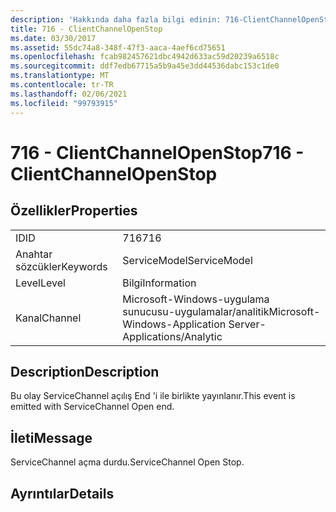 ```yaml
---
description: 'Hakkında daha fazla bilgi edinin: 716-ClientChannelOpenStop'
title: 716 - ClientChannelOpenStop
ms.date: 03/30/2017
ms.assetid: 55dc74a8-348f-47f3-aaca-4aef6cd75651
ms.openlocfilehash: fcab982457621dbc4942d633ac59d20239a6518c
ms.sourcegitcommit: ddf7edb67715a5b9a45e3dd44536dabc153c1de0
ms.translationtype: MT
ms.contentlocale: tr-TR
ms.lasthandoff: 02/06/2021
ms.locfileid: "99793915"
---
```

# <a name="716---clientchannelopenstop"></a><span data-ttu-id="a9d36-103">716 - ClientChannelOpenStop</span><span class="sxs-lookup"><span data-stu-id="a9d36-103">716 - ClientChannelOpenStop</span></span>

## <a name="properties"></a><span data-ttu-id="a9d36-104">Özellikler</span><span class="sxs-lookup"><span data-stu-id="a9d36-104">Properties</span></span>  
  
|||  
|-|-|  
|<span data-ttu-id="a9d36-105">ID</span><span class="sxs-lookup"><span data-stu-id="a9d36-105">ID</span></span>|<span data-ttu-id="a9d36-106">716</span><span class="sxs-lookup"><span data-stu-id="a9d36-106">716</span></span>|  
|<span data-ttu-id="a9d36-107">Anahtar sözcükler</span><span class="sxs-lookup"><span data-stu-id="a9d36-107">Keywords</span></span>|<span data-ttu-id="a9d36-108">ServiceModel</span><span class="sxs-lookup"><span data-stu-id="a9d36-108">ServiceModel</span></span>|  
|<span data-ttu-id="a9d36-109">Level</span><span class="sxs-lookup"><span data-stu-id="a9d36-109">Level</span></span>|<span data-ttu-id="a9d36-110">Bilgi</span><span class="sxs-lookup"><span data-stu-id="a9d36-110">Information</span></span>|  
|<span data-ttu-id="a9d36-111">Kanal</span><span class="sxs-lookup"><span data-stu-id="a9d36-111">Channel</span></span>|<span data-ttu-id="a9d36-112">Microsoft-Windows-uygulama sunucusu-uygulamalar/analitik</span><span class="sxs-lookup"><span data-stu-id="a9d36-112">Microsoft-Windows-Application Server-Applications/Analytic</span></span>|  
  
## <a name="description"></a><span data-ttu-id="a9d36-113">Description</span><span class="sxs-lookup"><span data-stu-id="a9d36-113">Description</span></span>  

 <span data-ttu-id="a9d36-114">Bu olay ServiceChannel açılış End 'i ile birlikte yayınlanır.</span><span class="sxs-lookup"><span data-stu-id="a9d36-114">This event is emitted with ServiceChannel Open end.</span></span>  
  
## <a name="message"></a><span data-ttu-id="a9d36-115">İleti</span><span class="sxs-lookup"><span data-stu-id="a9d36-115">Message</span></span>  

 <span data-ttu-id="a9d36-116">ServiceChannel açma durdu.</span><span class="sxs-lookup"><span data-stu-id="a9d36-116">ServiceChannel Open Stop.</span></span>  
  
## <a name="details"></a><span data-ttu-id="a9d36-117">Ayrıntılar</span><span class="sxs-lookup"><span data-stu-id="a9d36-117">Details</span></span>
